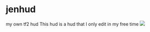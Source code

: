 # jenhud
my own tf2 hud
This hud is a hud that I only edit in my free time
![](images/you-picture.png)
